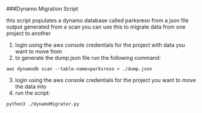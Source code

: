 ###Dynamo Migration Script

this script populates a dynamo database called parksreso from a json file output generated from a scan you can use this to migrate data from one project to another

1. login using the aws console credentials for the project with data you want to move from
2. to generate the dump.json file run the following command:

`aws dynamodb scan --table-name=parksreso > ./dump.json`

3. login using the aws console credentials for the project you want to move the data into
4. run the script:

`python3 ./dynamoMigrator.py`
